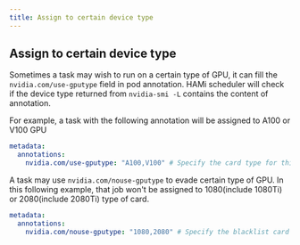 ```yaml
---
title: Assign to certain device type
---
```


## Assign to certain device type

Sometimes a task may wish to run on a certain type of GPU, it can fill the `nvidia.com/use-gputype` field in pod annotation. HAMi scheduler will check if the device type returned from `nvidia-smi -L` contains the content of annotation.

For example, a task with the following annotation will be assigned to A100 or V100 GPU

```yaml
metadata:
  annotations:
    nvidia.com/use-gputype: "A100,V100" # Specify the card type for this job, use comma to separate, will not launch job on non-specified card
```

A task may use `nvidia.com/nouse-gputype` to evade certain type of GPU. In this following example, that job won't be assigned to 1080(include 1080Ti) or 2080(include 2080Ti) type of card. 

```yaml
metadata:
  annotations:
    nvidia.com/nouse-gputype: "1080,2080" # Specify the blacklist card type for this job, use comma to separate, will not launch job on specified card
```
